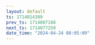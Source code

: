 ```yaml
---
layout: default
ts: 1714014309
prev_ts: 1714007188
next_ts: 1714077259
date_time: "2024-04-24 08:05:09"
---
```

